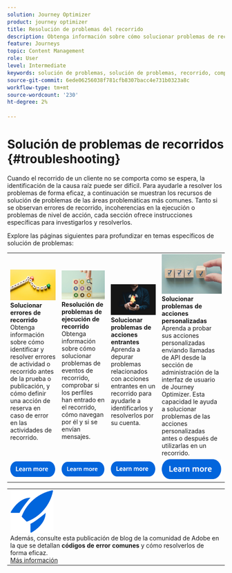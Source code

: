 ```yaml
---
solution: Journey Optimizer
product: journey optimizer
title: Resolución de problemas del recorrido
description: Obtenga información sobre cómo solucionar problemas de recorrido
feature: Journeys
topic: Content Management
role: User
level: Intermediate
keywords: solución de problemas, solución de problemas, recorrido, comprobación, errores
source-git-commit: 6ede06256038f781cfb8307bacc4e731b0323a8c
workflow-type: tm+mt
source-wordcount: '230'
ht-degree: 2%

---
```


# Solución de problemas de recorridos {#troubleshooting}

Cuando el recorrido de un cliente no se comporta como se espera, la identificación de la causa raíz puede ser difícil. Para ayudarle a resolver los problemas de forma eficaz, a continuación se muestran los recursos de solución de problemas de las áreas problemáticas más comunes. Tanto si se observan errores de recorrido, incoherencias en la ejecución o problemas de nivel de acción, cada sección ofrece instrucciones específicas para investigarlos y resolverlos.

Explore las páginas siguientes para profundizar en temas específicos de solución de problemas:



<table style="table-layout:fixed">
  <tr style="border: 0;">
    <td>
    <a href="../building-journeys/troubleshooting.md"><img src="../assets/do-not-localize/troubleshooting.jpeg"></a>
    <div><strong>Solucionar errores de recorrido</strong><br/> Obtenga información sobre cómo identificar y resolver errores de actividad o recorrido antes de la prueba o publicación, y cómo definir una acción de reserva en caso de error en las actividades de recorrido.</div>
    </td>
    <td>
    <a href="../building-journeys/troubleshooting-execution.md"><img src="../assets/do-not-localize/ao-audiences.jpeg"></a>
    <div><strong>Resolución de problemas de ejecución de recorrido</strong><br/> Obtenga información sobre cómo solucionar problemas de eventos de recorrido, comprobar si los perfiles han entrado en el recorrido, cómo navegan por él y si se envían mensajes.</div>
    </td>
    <td>
    <a href="..building-journeys/troubleshooting-inbound.md" "><img src="../assets/do-not-localize/in-app.jpg"></a>
    <div><strong>Solucionar problemas de acciones entrantes</strong><br/>Aprenda a depurar problemas relacionados con acciones entrantes en un recorrido para ayudarle a identificarlos y resolverlos por su cuenta.</div>
    </td>
    <td>
    <a href="../action/troubleshoot-custom-action.md"><img src="../assets/do-not-localize/lp-list.jpg"></a>
    <div><strong>Solucionar problemas de acciones personalizadas</strong><br/>Aprenda a probar sus acciones personalizadas enviando llamadas de API desde la sección de administración de la interfaz de usuario de Journey Optimizer. Esta capacidad le ayuda a solucionar problemas de las acciones personalizadas antes o después de utilizarlas en un recorrido.</div>
    </td>
  </tr>
  <tr style="border: 0;">
    <td align="center"><a href="../building-journeys/troubleshooting.md"><img src="../assets/do-not-localize/learn-more-button.svg"></a></td>
    <td align="center"><a href="../building-journeys/troubleshooting-execution.md"><img src="../assets/do-not-localize/learn-more-button.svg"></a></td>
    <td align="center"><a href="../building-journeys/troubleshooting-inbound.md"><img src="../assets/do-not-localize/learn-more-button.svg"></a></td>
    <td align="center"><a href="../action/troubleshoot-custom-action.md"><img src="../assets/do-not-localize/learn-more-button.svg"></a></td>
    </tr>
</table>

<!--

<table style="table-layout:fixed">
<tr style="border: 0;">
  <td>
    <div><img alt="Troubleshoot journey errors" src="../assets/do-not-localize/troubleshooting.jpeg" /> 
    <br><ul><li><a href="../building-journeys/troubleshooting.md">Troubleshoot journey errors</a> - Learn how to identify and resolve activity or journey errors before test or publication, and how to define a fallback action in case of an error in journey activities.</li>
    <li><a href="../building-journeys/troubleshooting-execution.md">Troubleshoot journey execution</a> - Understand how to troubleshoot journey events, check if profiles entered your journey, how they navigate through it, and if messsages are sent.</li>
     <li><a href="../building-journeys/troubleshooting-inbound.md">Troubleshoot inbound actions</a> - Learn how to debug issues related to inbound actions in a journey, in order to help you identify and resolve them on your own.</li>
     <li><a href="../action/troubleshoot-custom-action.md">Troubleshoot a custom action</a> - Learn how to test your custom actions by sending API calls from the administration section of Journey Optimizer user interface. This capability helps you troubleshoot your custom actions before or after using them in a journey.</li>
    <ul>
    <div>
     <a href="../integrations/ajo-integrations.md">Learn more</a></div>
    </div>
    <br>
  </td>
</tr>
</table>
-->

<!--
* **[Troubleshoot journey errors](../building-journeys/troubleshooting.md)**
  Learn how to identify and resolve activity or journey errors before test or publication, and how to define a fallback action in case of an error in journey activities.

* **[Troubleshoot journey execution](../building-journeys/troubleshooting-execution.md)**
  Understand how to troubleshoot journey events, check if profiles entered your journey, how they navigate through it, and if messsages are sent.

* **[Troubleshoot inbound actions](../building-journeys/troubleshooting-inbound.md)**
  Learn how to debug issues related to inbound actions in a journey, in order to help you identify and resolve them on your own.

* **[Troubleshoot a custom action](../action/troubleshoot-custom-action.md)**
  Learn how to test your custom actions by sending API calls from the administration section of Journey Optimizer user interface. This capability helps you troubleshoot your custom actions before or after using them in a journey.

-->



<table style="table-layout:fixed">
<tr style="border: 0;">
  <td>
    <div>
    <a href="https://experienceleaguecommunities.adobe.com/t5/journey-optimizer-blogs/demystifying-adobe-journey-optimizer-error-codes-root-causes-and/ba-p/760884?profile.language=es">
    <img alt="Comprender los códigos de error comunes" src="../assets/do-not-localize/icon-quick-start.svg" /></a> 
    <br>Además, consulte esta publicación de blog de la comunidad de Adobe en la que se detallan <strong>códigos de error comunes</strong> y cómo resolverlos de forma eficaz.
    </div>
      <div>
     <a href="https://experienceleaguecommunities.adobe.com/t5/journey-optimizer-blogs/demystifying-adobe-journey-optimizer-error-codes-root-causes-and/ba-p/760884?profile.language=es" target="_blank">Más información</a></div>
    </div>
  </td>
</tr>
</table>



